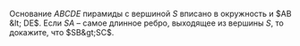 Основание $ABCDE$ пирамиды с вершиной $S$ вписано в окружность и $AB &lt; DE$. Если $SA$ – самое длинное ребро, выходящее из вершины $S$, то докажите, что $SB&gt;SC$.